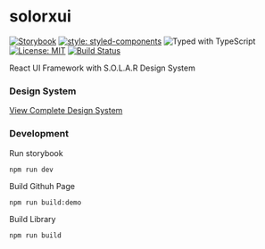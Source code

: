 # solorxui

[![Storybook](https://cdn.jsdelivr.net/gh/storybookjs/brand@master/badge/badge-storybook.svg)](https://s-o-l-a-r.github.io/solarxui)
[![style: styled-components](https://img.shields.io/badge/style-%F0%9F%92%85%20styled--components-orange.svg?colorB=daa357&colorA=db748e)](https://github.com/styled-components/styled-components)
![Typed with TypeScript](https://flat.badgen.net/badge/icon/Typed?icon=typescript&label&labelColor=blue&color=555555)
[![License: MIT](https://img.shields.io/badge/License-MIT-yellow.svg)](https://opensource.org/licenses/MIT)
[![Build Status](https://travis-ci.org/S-O-L-A-R/solarxui.svg?branch=master)](https://travis-ci.org/S-O-L-A-R/solarxui)



React UI Framework with S.O.L.A.R Design System

### Design System

[View Complete Design System](https://www.figma.com/file/yDUxOHgrebpOtAghOzpspq/Solar-Design-System?node-id=0%3A1)

### Development

Run storybook
```
npm run dev
```

Build Githuh Page
```
npm run build:demo
```

Build Library
```
npm run build
```
